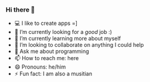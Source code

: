 ### Hi there 👋

- 💻 I like to create apps =]
- 🔭 I’m currently looking for a _good_ job :)
- 🌱 I’m currently learning more about myself
- 👯 I’m looking to collaborate on anything I could help
- 💬 Ask me about programming
- 📫 How to reach me: here
- 😄 Pronouns: he/him
- ⚡ Fun fact: I am also a musitian 

<!--
**emersondemetrio/emersondemetrio** is a ✨ _special_ ✨ repository because its `README.md` (this file) appears on your GitHub profile.

Here are some ideas to get you started:

- 🔭 I’m currently working on ...
- 🌱 I’m currently learning ...
- 👯 I’m looking to collaborate on ...
- 🤔 I’m looking for help with ...
- 💬 Ask me about ...
- 📫 How to reach me: ...
- 😄 Pronouns: ...
- ⚡ Fun fact: ...
-->
